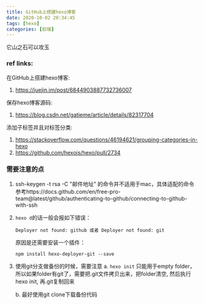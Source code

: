 ```yaml
---
title: GitHub上搭建hexo博客
date: 2020-10-02 20:34:45
tags: [hexo]
categories: [前端]
---
```


它山之石可以攻玉

### ref links:

 在GitHub上搭建hexo博客:

1. https://juejin.im/post/6844903887732736007

保存hexo博客源码: 

1. https://blog.csdn.net/gatieme/article/details/82317704

添加子标签并且对标签分类:

1. https://stackoverflow.com/questions/46194621/grouping-categories-in-hexo
2. https://github.com/hexojs/hexo/pull/2734





### 需要注意的点

1. ssh-keygen -t rsa -C "邮件地址" 的命令并不适用于mac，具体适配的命令参考https://docs.github.com/en/free-pro-team@latest/github/authenticating-to-github/connecting-to-github-with-ssh

2. `hexo d`的话一般会报如下错误：

   ```shell
   Deployer not found: github 或者 Deployer not found: git
   ```
   
   原因是还需要安装一个插件：

   ```shell
   npm install hexo-deployer-git --save
   ```

3. 使用git分支做备份的时候，需要注意
   a. `hexo init` 只能用于empty folder，所以如果folder有git了，需要把.git文件拷贝出来，把folder清空, 然后执行hexo init, 再.git复制回来

   b. 最好使用git clone下载备份代码